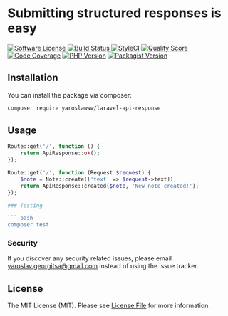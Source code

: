 # Submitting structured responses is easy

[![Software License](https://img.shields.io/badge/license-MIT-brightgreen.svg?style=flat-square)](LICENSE.md)
[![Build Status](https://travis-ci.org/yaroslawww/laravel-api-response.svg?branch=master)](https://travis-ci.org/yaroslawww/laravel-api-response) 
[![StyleCI](https://github.styleci.io/repos/216011310/shield?branch=master&style=flat-square)](https://github.styleci.io/repos/216011310)
[![Quality Score](https://img.shields.io/scrutinizer/g/yaroslawww/laravel-api-response.svg?b=master)](https://scrutinizer-ci.com/g/yaroslawww/laravel-api-response/?branch=master)
[![Code Coverage](https://scrutinizer-ci.com/g/yaroslawww/laravel-api-response/badges/coverage.png?b=master)](https://scrutinizer-ci.com/g/yaroslawww/laravel-api-response/?branch=master)
[![PHP Version](https://img.shields.io/travis/php-v/yaroslawww/laravel-api-response.svg?style=flat-square)](https://packagist.org/packages/yaroslawww/laravel-api-response)
[![Packagist Version](https://img.shields.io/packagist/v/yaroslawww/laravel-api-response.svg)](https://packagist.org/packages/yaroslawww/laravel-api-response)

## Installation

You can install the package via composer:

```bash
composer require yaroslawww/laravel-api-response
```
## Usage

```php
Route::get('/', function () {
    return ApiResponse::ok();
});
```
```php
Route::get('/', function (Request $request) {
    $note = Note::create(['text' => $request->text]);
    return ApiResponse::created($note, 'New note created!');
});

### Testing

``` bash
composer test
```

### Security

If you discover any security related issues, please email yaroslav.georgitsa@gmail.com instead of using the issue tracker.

## License

The MIT License (MIT). Please see [License File](LICENSE.md) for more information.

